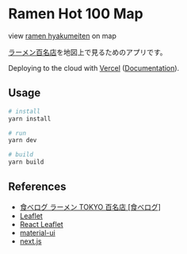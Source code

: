 # Ramen Hot 100 Map

view [ramen hyakumeiten](https://award.tabelog.com/hyakumeiten/ramen_tokyo) on map

[ラーメン百名店](https://award.tabelog.com/hyakumeiten/ramen_tokyo)を地図上で見るためのアプリです。

Deploying to the cloud with [Vercel](https://vercel.com/) ([Documentation](https://nextjs.org/docs/deployment)).

## Usage

``` bash
# install
yarn install

# run
yarn dev

# build
yarn build
```

## References

- [食べログ ラーメン TOKYO 百名店 [食べログ]](https://award.tabelog.com/hyakumeiten/ramen_tokyo)
- [Leaflet](https://leafletjs.com/)
- [React Leaflet](https://react-leaflet.js.org/)
- [material-ui](https://material-ui.com/)
- [next.js](https://nextjs.org/)
